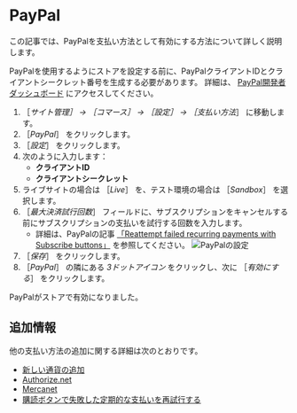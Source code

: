 # PayPal

この記事では、PayPalを支払い方法として有効にする方法について詳しく説明します。

PayPalを使用するようにストアを設定する前に、PayPalクライアントIDとクライアントシークレット番号を生成する必要があります。 詳細は、 [PayPal開発者ダッシュボード](https://developer.paypal.com/developer/applications/create) にアクセスしてください。

1. ［_サイト管理］ → ［コマース］ → ［設定］ → ［支払い方法_］ に移動します。
1. ［_PayPal_］ をクリックします。
1. ［_設定_］ をクリックします。
1. 次のように入力します：
    * **クライアントID**
    * **クライアントシークレット**
1. ライブサイトの場合は ［_Live_］ を、テスト環境の場合は ［_Sandbox_］ を選択します。
1. ［_最大決済試行回数_］ フィールドに、サブスクリプションをキャンセルする前にサブスクリプションの支払いを試行する回数を入力します。
    * 詳細は、PayPalの記事 [「Reattempt failed recurring payments with Subscribe buttons」](https://developer.paypal.com/docs/paypal-payments-standard/integration-guide/reattempt-failed-payment/) を参照してください。 ![PayPalの設定](./paypal/images/01.png)
1. ［_保存_］ をクリックします。
1. ［_PayPal_］ の隣にある _3ドットアイコン_ をクリックし、次に ［_有効にする_］ をクリックします。

PayPalがストアで有効になりました。

## 追加情報

他の支払い方法の追加に関する詳細は次のとおりです。

* [新しい通貨の追加](../currencies/adding-a-new-currency.md)
* [Authorize.net](./authorize.net.md)
* [Mercanet](./mercanet.md)
* [購読ボタンで失敗した定期的な支払いを再試行する](https://developer.paypal.com/docs/paypal-payments-standard/integration-guide/reattempt-failed-payment/)
